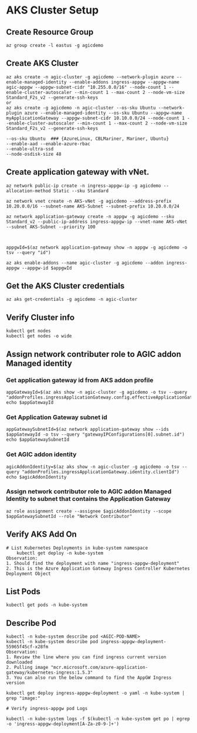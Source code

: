 # AKS Cluster Setup

## Create Resource Group

	az group create -l eastus -g agicdemo

## Create AKS Cluster

	az aks create -n agic-cluster -g agicdemo --network-plugin azure --enable-managed-identity --enable-addons ingress-appgw --appgw-name agic-appgw --appgw-subnet-cidr "10.255.0.0/16" --node-count 1 --enable-cluster-autoscaler --min-count 1 --max-count 2 --node-vm-size Standard_F2s_v2 --generate-ssh-keys
	or
	az aks create -g agicdemo -n agic-cluster --os-sku Ubuntu --network-plugin azure --enable-managed-identity --os-sku Ubuntu --appgw-name myApplicationGateway --appgw-subnet-cidr 10.10.0.0/24 --node-count 1 --enable-cluster-autoscaler --min-count 1 --max-count 2 --node-vm-size Standard_F2s_v2 --generate-ssh-keys
	
	--os-sku Ubuntu  ### {AzureLinux, CBLMariner, Mariner, Ubuntu}
	--enable-aad --enable-azure-rbac
	--enable-ultra-ssd
	--node-osdisk-size 48
	
## Create application gateway with vNet.

	az network public-ip create -n ingress-appgw-ip -g agicdemo --allocation-method Static --sku Standard

	az network vnet create -n AKS-vNet -g agicdemo --address-prefix 10.20.0.0/16 --subnet-name AKS-Subnet --subnet-prefix 10.20.0.0/24 

	az network application-gateway create -n appgw -g agicdemo --sku Standard_v2 --public-ip-address ingress-appgw-ip --vnet-name AKS-vNet --subnet AKS-Subnet --priority 100



	appgwId=$(az network application-gateway show -n appgw -g agicdemo -o tsv --query "id") 

	az aks enable-addons --name agic-cluster -g agicdemo --addon ingress-appgw --appgw-id $appgwId
	
## Get the AKS Cluster credentials

	az aks get-credentials -g agicdemo -n agic-cluster
	
## Verify Cluster info
	
	kubectl get nodes
	kubectl get nodes -o wide

## Assign network contributer role to AGIC addon Managed identity

### Get application gateway id from AKS addon profile

	appGatewayId=$(az aks show -n agic-cluster -g agicdemo -o tsv --query "addonProfiles.ingressApplicationGateway.config.effectiveApplicationGatewayId")
	echo $appGatewayId

### Get Application Gateway subnet id

	appGatewaySubnetId=$(az network application-gateway show --ids $appGatewayId -o tsv --query "gatewayIPConfigurations[0].subnet.id")
	echo $appGatewaySubnetId

### Get AGIC addon identity

	agicAddonIdentity=$(az aks show -n agic-cluster -g agicdemo -o tsv --query "addonProfiles.ingressApplicationGateway.identity.clientId")
	echo $agicAddonIdentity

### Assign network contributor role to AGIC addon Managed Identity to subnet that contains the Application Gateway

	az role assignment create --assignee $agicAddonIdentity --scope $appGatewaySubnetId --role "Network Contributor"

## Verify AKS Add On
	# List Kubernetes Deployments in kube-system namespace
		kubectl get deploy -n kube-system
	Observation:
	1. Should find the deployment with name "ingress-appgw-deployment"
	2. This is the Azure Application Gateway Ingress Controller Kubernetes Deployment Object

## List Pods
	kubectl get pods -n kube-system

## Describe Pod
	kubectl -n kube-system describe pod <AGIC-POD-NAME>
	kubectl -n kube-system describe pod ingress-appgw-deployment-55965f45cf-x28fm  
	Observation:
	1. Review the line where you can find ingress current version downloaded
	2. Pulling image "mcr.microsoft.com/azure-application-gateway/kubernetes-ingress:1.5.3"
	3. You can also run the below command to find the AppGW Ingress version
	
	kubectl get deploy ingress-appgw-deployment -o yaml -n kube-system | grep "image:"

	# Verify ingress-appgw pod Logs
	
	kubectl -n kube-system logs -f $(kubectl -n kube-system get po | egrep -o 'ingress-appgw-deployment[A-Za-z0-9-]+')